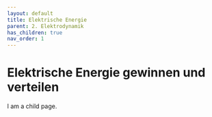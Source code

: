 ```yaml
---
layout: default
title: Elektrische Energie
parent: 2. Elektrodynamik
has_children: true
nav_order: 1
---
```


# Elektrische Energie gewinnen und verteilen

I am a child page.
